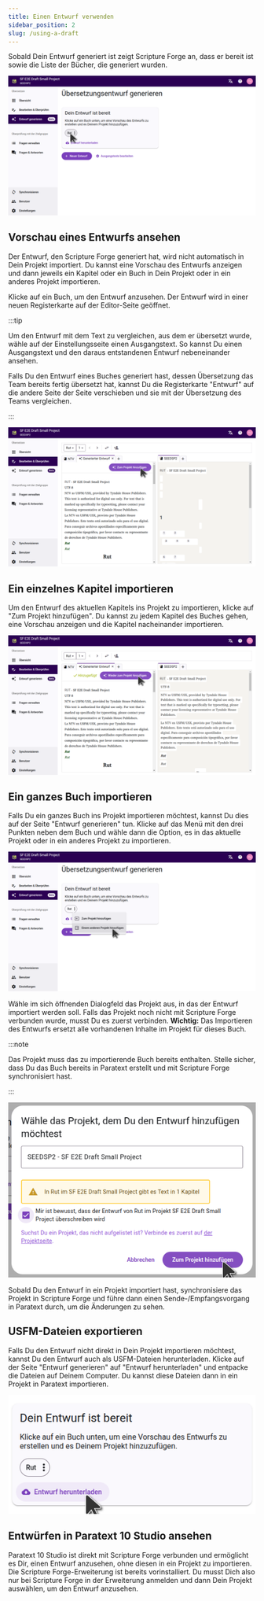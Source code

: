 ```yaml
---
title: Einen Entwurf verwenden
sidebar_position: 2
slug: /using-a-draft
---
```


Sobald Dein Entwurf generiert ist zeigt Scripture Forge an, dass er bereit ist sowie die Liste der Bücher, die generiert wurden.

![](./draft_complete.png)

## Vorschau eines Entwurfs ansehen

Der Entwurf, den Scripture Forge generiert hat, wird nicht automatisch in Dein Projekt importiert. Du kannst eine Vorschau des Entwurfs anzeigen und dann jeweils ein Kapitel oder ein Buch in Dein Projekt oder in ein anderes Projekt importieren.

Klicke auf ein Buch, um den Entwurf anzusehen. Der Entwurf wird in einer neuen Registerkarte auf der Editor-Seite geöffnet.

:::tip

Um den Entwurf mit dem Text zu vergleichen, aus dem er übersetzt wurde, wähle auf der Einstellungsseite einen Ausgangstext. So kannst Du einen Ausgangstext und den daraus entstandenen Entwurf nebeneinander ansehen.

Falls Du den Entwurf eines Buches generiert hast, dessen Übersetzung das Team bereits fertig übersetzt hat, kannst Du die Registerkarte "Entwurf" auf die andere Seite der Seite verschieben und sie mit der Übersetzung des Teams vergleichen.

:::

![](./draft_preview.png)

## Ein einzelnes Kapitel importieren

Um den Entwurf des aktuellen Kapitels ins Projekt zu importieren, klicke auf "Zum Projekt hinzufügen". Du kannst zu jedem Kapitel des Buches gehen, eine Vorschau anzeigen und die Kapitel nacheinander importieren.

![](./chapter_imported.png)

## Ein ganzes Buch importieren

Falls Du ein ganzes Buch ins Projekt importieren möchtest, kannst Du dies auf der Seite "Entwurf generieren" tun. Klicke auf das Menü mit den drei Punkten neben dem Buch und wähle dann die Option, es in das aktuelle Projekt oder in ein anderes Projekt zu importieren.

![](./import_book.png)

Wähle im sich öffnenden Dialogfeld das Projekt aus, in das der Entwurf importiert werden soll. Falls das Projekt noch nicht mit Scripture Forge verbunden wurde, musst Du es zuerst verbinden. **Wichtig:** Das Importieren des Entwurfs ersetzt alle vorhandenen Inhalte im Projekt für dieses Buch.

:::note

Das Projekt muss das zu importierende Buch bereits enthalten. Stelle sicher, dass Du das Buch bereits in Paratext erstellt und mit Scripture Forge synchronisiert hast.

:::

![](./import_book_dialog.png)

Sobald Du den Entwurf in ein Projekt importiert hast, synchronisiere das Projekt in Scripture Forge und führe dann einen Sende-/Empfangsvorgang in Paratext durch, um die Änderungen zu sehen.

## USFM-Dateien exportieren

Falls Du den Entwurf nicht direkt in Dein Projekt importieren möchtest, kannst Du den Entwurf auch als USFM-Dateien herunterladen. Klicke auf der Seite "Entwurf generieren" auf "Entwurf herunterladen" und entpacke die Dateien auf Deinem Computer. Du kannst diese Dateien dann in ein Projekt in Paratext importieren.

![](./download_usfm.png)

## Entwürfen in Paratext 10 Studio ansehen

Paratext 10 Studio ist direkt mit Scripture Forge verbunden und ermöglicht es Dir, einen Entwurf anzusehen, ohne diesen in ein Projekt zu importieren. Die Scripture Forge-Erweiterung ist bereits vorinstalliert. Du musst Dich also nur bei Scripture Forge in der Erweiterung anmelden und dann Dein Projekt auswählen, um den Entwurf anzusehen.
